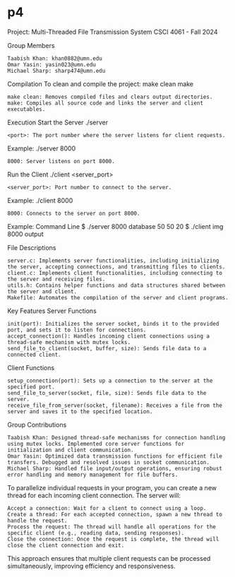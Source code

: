 # p4
Project: Multi-Threaded File Transmission System
CSCI 4061 - Fall 2024

Group Members

    Taabish Khan: khan0882@umn.edu
    Omar Yasin: yasin023@umn.edu
    Michael Sharp: sharp474@umn.edu

Compilation
To clean and compile the project:
make clean
make

    make clean: Removes compiled files and clears output directories.
    make: Compiles all source code and links the server and client executables.

Execution
Start the Server
./server <port>

    <port>: The port number where the server listens for client requests.

Example:
./server 8000

    8000: Server listens on port 8000.

Run the Client
./client <server_port>

    <server_port>: Port number to connect to the server.

Example:
./client 8000

    8000: Connects to the server on port 8000.

Example:
Command Line
$ ./server 8000 database 50 50 20
$ ./client img 8000 output

File Descriptions

    server.c: Implements server functionalities, including initializing the server, accepting connections, and transmitting files to clients.
    client.c: Implements client functionalities, including connecting to the server and receiving files.
    utils.h: Contains helper functions and data structures shared between the server and client.
    Makefile: Automates the compilation of the server and client programs.

Key Features
Server Functions

    init(port): Initializes the server socket, binds it to the provided port, and sets it to listen for connections.
    accept_connection(): Handles incoming client connections using a thread-safe mechanism with mutex locks.
    send_file_to_client(socket, buffer, size): Sends file data to a connected client.

Client Functions

    setup_connection(port): Sets up a connection to the server at the specified port.
    send_file_to_server(socket, file, size): Sends file data to the server.
    receive_file_from_server(socket, filename): Receives a file from the server and saves it to the specified location.

Group Contributions

    Taabish Khan: Designed thread-safe mechanisms for connection handling using mutex locks. Implemented core server functions for initialization and client communication.
    Omar Yasin: Optimized data transmission functions for efficient file transfers. Debugged and resolved issues in socket communication.
    Michael Sharp: Handled file input/output operations, ensuring robust error handling and memory management for file buffers.


To parallelize individual requests in your program, you can create a new thread for each incoming client connection. The server will:

    Accept a connection: Wait for a client to connect using a loop.
    Create a thread: For each accepted connection, spawn a new thread to handle the request.
    Process the request: The thread will handle all operations for the specific client (e.g., reading data, sending responses).
    Close the connection: Once the request is complete, the thread will close the client connection and exit.

This approach ensures that multiple client requests can be processed simultaneously, improving efficiency and responsiveness.